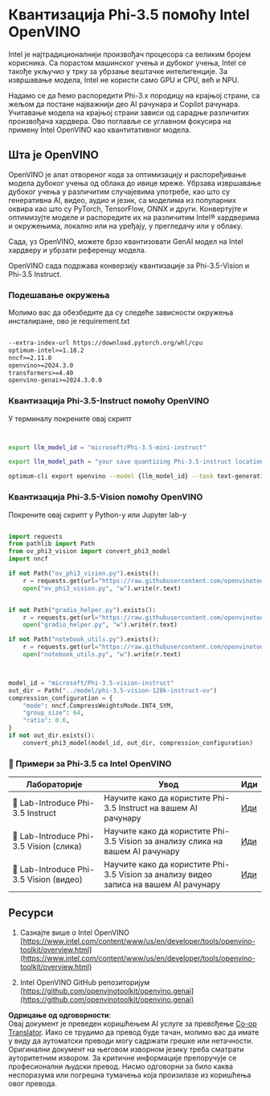 <!--
CO_OP_TRANSLATOR_METADATA:
{
  "original_hash": "3139a6a82f357a9f90f1fe51c4caf65a",
  "translation_date": "2025-07-16T22:04:28+00:00",
  "source_file": "md/01.Introduction/04/UsingIntelOpenVINOQuantifyingPhi.md",
  "language_code": "sr"
}
-->
# **Квантизација Phi-3.5 помоћу Intel OpenVINO**

Intel је најтрадиционалнији произвођач процесора са великим бројем корисника. Са порастом машинског учења и дубоког учења, Intel се такође укључио у трку за убрзање вештачке интелигенције. За извршавање модела, Intel не користи само GPU и CPU, већ и NPU.

Надамо се да ћемо распоредити Phi-3.x породицу на крајњој страни, са жељом да постане најважнији део AI рачунара и Copilot рачунара. Учитавање модела на крајњој страни зависи од сарадње различитих произвођача хардвера. Ово поглавље се углавном фокусира на примену Intel OpenVINO као квантитативног модела.

## **Шта је OpenVINO**

OpenVINO је алат отвореног кода за оптимизацију и распоређивање модела дубоког учења од облака до ивице мреже. Убрзава извршавање дубоког учења у различитим случајевима употребе, као што су генеративна AI, видео, аудио и језик, са моделима из популарних оквира као што су PyTorch, TensorFlow, ONNX и други. Конвертујте и оптимизујте моделе и распоредите их на различитим Intel® хардверима и окружењима, локално или на уређају, у прегледачу или у облаку.

Сада, уз OpenVINO, можете брзо квантизовати GenAI модел на Intel хардверу и убрзати референцу модела.

OpenVINO сада подржава конверзију квантизације за Phi-3.5-Vision и Phi-3.5 Instruct.

### **Подешавање окружења**

Молимо вас да обезбедите да су следеће зависности окружења инсталиране, ово је requirement.txt

```txt

--extra-index-url https://download.pytorch.org/whl/cpu
optimum-intel>=1.18.2
nncf>=2.11.0
openvino>=2024.3.0
transformers>=4.40
openvino-genai>=2024.3.0.0

```

### **Квантизација Phi-3.5-Instruct помоћу OpenVINO**

У терминалу покрените овај скрипт

```bash


export llm_model_id = "microsoft/Phi-3.5-mini-instruct"

export llm_model_path = "your save quantizing Phi-3.5-instruct location"

optimum-cli export openvino --model {llm_model_id} --task text-generation-with-past --weight-format int4 --group-size 128 --ratio 0.6  --sym  --trust-remote-code {llm_model_path}


```

### **Квантизација Phi-3.5-Vision помоћу OpenVINO**

Покрените овај скрипт у Python-у или Jupyter lab-у

```python

import requests
from pathlib import Path
from ov_phi3_vision import convert_phi3_model
import nncf

if not Path("ov_phi3_vision.py").exists():
    r = requests.get(url="https://raw.githubusercontent.com/openvinotoolkit/openvino_notebooks/latest/notebooks/phi-3-vision/ov_phi3_vision.py")
    open("ov_phi3_vision.py", "w").write(r.text)


if not Path("gradio_helper.py").exists():
    r = requests.get(url="https://raw.githubusercontent.com/openvinotoolkit/openvino_notebooks/latest/notebooks/phi-3-vision/gradio_helper.py")
    open("gradio_helper.py", "w").write(r.text)

if not Path("notebook_utils.py").exists():
    r = requests.get(url="https://raw.githubusercontent.com/openvinotoolkit/openvino_notebooks/latest/utils/notebook_utils.py")
    open("notebook_utils.py", "w").write(r.text)



model_id = "microsoft/Phi-3.5-vision-instruct"
out_dir = Path("../model/phi-3.5-vision-128k-instruct-ov")
compression_configuration = {
    "mode": nncf.CompressWeightsMode.INT4_SYM,
    "group_size": 64,
    "ratio": 0.6,
}
if not out_dir.exists():
    convert_phi3_model(model_id, out_dir, compression_configuration)

```

### **🤖 Примери за Phi-3.5 са Intel OpenVINO**

| Лабораторије    | Увод | Иди |
| -------- | ------- |  ------- |
| 🚀 Lab-Introduce Phi-3.5 Instruct  | Научите како да користите Phi-3.5 Instruct на вашем AI рачунару    |  [Иди](../../../../../code/09.UpdateSamples/Aug/intel-phi35-instruct-zh.ipynb)    |
| 🚀 Lab-Introduce Phi-3.5 Vision (слика) | Научите како да користите Phi-3.5 Vision за анализу слика на вашем AI рачунару      |  [Иди](../../../../../code/09.UpdateSamples/Aug/intel-phi35-vision-img.ipynb)    |
| 🚀 Lab-Introduce Phi-3.5 Vision (видео)   | Научите како да користите Phi-3.5 Vision за анализу видео записа на вашем AI рачунару    |  [Иди](../../../../../code/09.UpdateSamples/Aug/intel-phi35-vision-video.ipynb)    |

## **Ресурси**

1. Сазнајте више о Intel OpenVINO [https://www.intel.com/content/www/us/en/developer/tools/openvino-toolkit/overview.html](https://www.intel.com/content/www/us/en/developer/tools/openvino-toolkit/overview.html)

2. Intel OpenVINO GitHub репозиторијум [https://github.com/openvinotoolkit/openvino.genai](https://github.com/openvinotoolkit/openvino.genai)

**Одрицање од одговорности**:  
Овај документ је преведен коришћењем AI услуге за превођење [Co-op Translator](https://github.com/Azure/co-op-translator). Иако се трудимо да превод буде тачан, молимо вас да имате у виду да аутоматски преводи могу садржати грешке или нетачности. Оригинални документ на његовом изворном језику треба сматрати ауторитетним извором. За критичне информације препоручује се професионални људски превод. Нисмо одговорни за било каква неспоразума или погрешна тумачења која произилазе из коришћења овог превода.